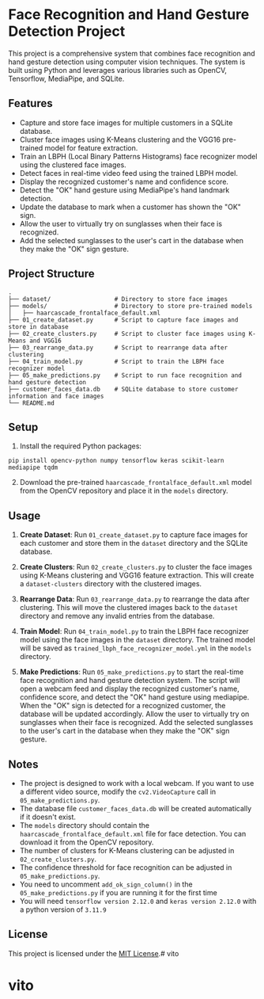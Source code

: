 # Face Recognition and Hand Gesture Detection Project

This project is a comprehensive system that combines face recognition and hand gesture detection using computer vision techniques. The system is built using Python and leverages various libraries such as OpenCV, Tensorflow, MediaPipe, and SQLite.

## Features

- Capture and store face images for multiple customers in a SQLite database.
- Cluster face images using K-Means clustering and the VGG16 pre-trained model for feature extraction.
- Train an LBPH (Local Binary Patterns Histograms) face recognizer model using the clustered face images.
- Detect faces in real-time video feed using the trained LBPH model.
- Display the recognized customer's name and confidence score.
- Detect the "OK" hand gesture using MediaPipe's hand landmark detection.
- Update the database to mark when a customer has shown the "OK" sign.
- Allow the user to virtually try on sunglasses when their face is recognized.
- Add the selected sunglasses to the user's cart in the database when they make the "OK" sign gesture.

## Project Structure

```
.
├── dataset/                  # Directory to store face images
├── models/                   # Directory to store pre-trained models
│   ├── haarcascade_frontalface_default.xml
├── 01_create_dataset.py      # Script to capture face images and store in database
├── 02_create_clusters.py     # Script to cluster face images using K-Means and VGG16
├── 03_rearrange_data.py      # Script to rearrange data after clustering
├── 04_train_model.py         # Script to train the LBPH face recognizer model
├── 05_make_predictions.py    # Script to run face recognition and hand gesture detection
├── customer_faces_data.db    # SQLite database to store customer information and face images
└── README.md
```

## Setup

1. Install the required Python packages:

```
pip install opencv-python numpy tensorflow keras scikit-learn mediapipe tqdm
```

2. Download the pre-trained `haarcascade_frontalface_default.xml` model from the OpenCV repository and place it in the `models` directory.

## Usage

1. **Create Dataset**: Run `01_create_dataset.py` to capture face images for each customer and store them in the `dataset` directory and the SQLite database.

2. **Create Clusters**: Run `02_create_clusters.py` to cluster the face images using K-Means clustering and VGG16 feature extraction. This will create a `dataset-clusters` directory with the clustered images.

3. **Rearrange Data**: Run `03_rearrange_data.py` to rearrange the data after clustering. This will move the clustered images back to the `dataset` directory and remove any invalid entries from the database.

4. **Train Model**: Run `04_train_model.py` to train the LBPH face recognizer model using the face images in the `dataset` directory. The trained model will be saved as `trained_lbph_face_recognizer_model.yml` in the `models` directory.

5. **Make Predictions**: Run `05_make_predictions.py` to start the real-time face recognition and hand gesture detection system. The script will open a webcam feed and display the recognized customer's name, confidence score, and detect the "OK" hand gesture using mediapipe. When the "OK" sign is detected for a recognized customer, the database will be updated accordingly. Allow the user to virtually try on sunglasses when their face is recognized.
Add the selected sunglasses to the user's cart in the database when they make the "OK" sign gesture.

## Notes

- The project is designed to work with a local webcam. If you want to use a different video source, modify the `cv2.VideoCapture` call in `05_make_predictions.py`.
- The database file `customer_faces_data.db` will be created automatically if it doesn't exist.
- The `models` directory should contain the `haarcascade_frontalface_default.xml` file for face detection. You can download it from the OpenCV repository.
- The number of clusters for K-Means clustering can be adjusted in `02_create_clusters.py`.
- The confidence threshold for face recognition can be adjusted in `05_make_predictions.py`.
- You need to uncomment `add_ok_sign_column()` in the `05_make_predictions.py` if you are running it for the first time
- You will need `tensorflow version 2.12.0` and `keras version 2.12.0` with a python version of `3.11.9`

## License

This project is licensed under the [MIT License](LICENSE).# vito
# vito
